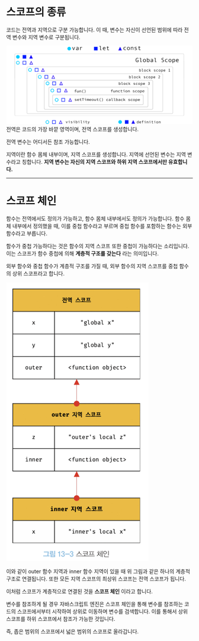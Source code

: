 # 스코프의 종류

코드는 전역과 지역으로 구분 가능합니다.
이 때, 변수는 자신이 선언된 범위에 따라 전역 변수와 지역 변수로 구분됩니다.

![alt text](./image/image.png)
전역은 코드의 가장 바깥 영역이며, 전역 스코프를 생성합니다.

전역 변수는 어디서든 참조 가능합니다.

지역이란 함수 몸체 내부이며, 지역 스코프를 생성합니다. 지역에 선언된 변수는 지역 변수라고 칭합니다. **지역 변수는 자신의 지역 스코프와 하위 지역 스코프에서만 유효합니다.**

---

# 스코프 체인

함수는 전역에서도 정의가 가능하고, 함수 몸체 내부에서도 정의가 가능합니다. 함수 몸체 내부에서 정의했을 때, 이를 중첩 함수라고 부르며 중첩 함수를 포함하는 함수는 외부 함수라고 부릅니다.

함수가 중첩 가능하다는 것은 함수의 지역 스코프 또한 중첩이 가능하다는 소리입니다. 이는 스코프가 함수 중첩에 의해 **계층적 구조를 갖는다** 라는 의미입니다.

외부 함수와 중첩 함수가 계층적 구조를 가질 때, 외부 함수의 지역 스코프를 중첩 함수의 상위 스코프라고 합니다.

![alt text](./image/image2.png)

이와 같이 outer 함수 지역과 inner 함수 지역이 있을 때 위 그림과 같은 하나의 계층적 구조로 연결됩니다. 또한 모든 지역 스코프의 최상위 스코프는 전역 스코프가 됩니다.

이처럼 스코프가 계층적으로 연결된 것을 **스코프 체인** 이라고 합니다.

변수를 참조하게 될 경우 자바스크립트 엔진은 스코프 체인을 통해 변수를 참조하는 코드의 스코프에서부터 시작하여 상위로 이동하며 변수를 검색합니다. 이를 통해서 상위 스코프를 하위 스코프에서 참조가 가능한 것입니다.

즉, 좁은 범위의 스코프에서 넓은 범위의 스코프로 올라갑니다.
